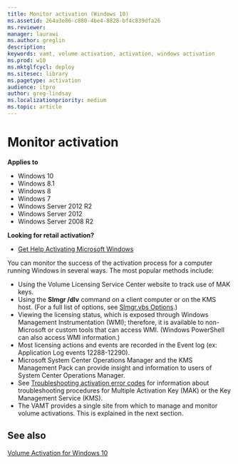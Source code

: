 ```yaml
---
title: Monitor activation (Windows 10)
ms.assetid: 264a3e86-c880-4be4-8828-bf4c839dfa26
ms.reviewer: 
manager: laurawi
ms.author: greglin
description:
keywords: vamt, volume activation, activation, windows activation
ms.prod: w10
ms.mktglfcycl: deploy
ms.sitesec: library
ms.pagetype: activation
audience: itproauthor: greg-lindsay
ms.localizationpriority: medium
ms.topic: article
---
```


# Monitor activation

**Applies to**
- Windows 10
- Windows 8.1
- Windows 8
- Windows 7
- Windows Server 2012 R2
- Windows Server 2012
- Windows Server 2008 R2

**Looking for retail activation?**

- [Get Help Activating Microsoft Windows](https://go.microsoft.com/fwlink/p/?LinkId=618644)

You can monitor the success of the activation process for a computer running Windows in several ways. The most popular methods include:
- Using the Volume Licensing Service Center website to track use of MAK keys.
- Using the **Slmgr /dlv** command on a client computer or on the KMS host. (For a full list of options, see [Slmgr.vbs Options](https://technet.microsoft.com/library/ff793433.aspx).)
- Viewing the licensing status, which is exposed through Windows Management Instrumentation (WMI); therefore, it is available to non-Microsoft or custom tools that can access WMI. (Windows PowerShell can also access WMI information.)
- Most licensing actions and events are recorded in the Event log (ex: Application Log events 12288-12290).
- Microsoft System Center Operations Manager and the KMS Management Pack can provide insight and information to users of System Center Operations Manager.
- See [Troubleshooting activation error codes](https://docs.microsoft.com/windows-server/get-started/activation-error-codes) for information about troubleshooting procedures for Multiple Activation Key (MAK) or the Key Management Service (KMS).
- The VAMT provides a single site from which to manage and monitor volume activations. This is explained in the next section.

## See also

[Volume Activation for Windows 10](volume-activation-windows-10.md)
